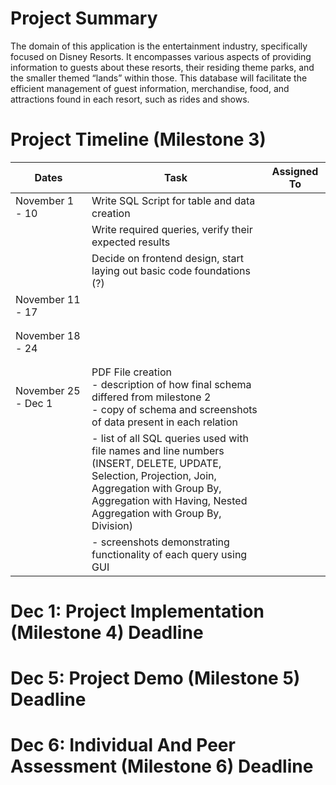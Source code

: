 # Project Summary
The domain of this application is the entertainment industry, specifically focused on Disney Resorts. It encompasses various aspects of providing information to guests about these resorts, their residing theme parks, and the smaller themed “lands” within
those. This database will facilitate the efficient management of guest information, merchandise, food, and attractions found in each resort, such as rides and shows.

# Project Timeline (Milestone 3)
| Dates               | Task                                                                                                                                                                                                                          | Assigned To |
|---------------------|-------------------------------------------------------------------------------------------------------------------------------------------------------------------------------------------------------------------------------|-------------|
| November 1 - 10     | Write SQL Script for table and data creation                                                                                                                                                                                  |             |
|                     | Write required queries, verify their expected results                                                                                                                                                                         |             |
|                     | Decide on frontend design, start laying out basic code foundations (?)                                                                                                                                                        |             |
| November 11 - 17    |                                                                                                                                                                                                                               |             |
|                     |                                                                                                                                                                                                                               |             |
|                     |                                                                                                                                                                                                                               |             |
| November 18 - 24    |                                                                                                                                                                                                                               |             |
|                     |                                                                                                                                                                                                                               |             |
|                     |                                                                                                                                                                                                                               |             |
| November 25 - Dec 1 | PDF File creation<br> - description of how final schema differed from milestone 2<br> - copy of schema and screenshots of data present in each relation                                                                       |             |
|                     |  - list of all SQL queries used with file names and line numbers <br>(INSERT, DELETE, UPDATE, Selection, Projection, Join, Aggregation with Group By,<br>Aggregation with Having, Nested Aggregation with Group By, Division) |             |
|                     |  - screenshots demonstrating functionality of each query using GUI                                                                                                                                                            |             |

# Dec 1: Project Implementation (Milestone 4) Deadline

# Dec 5: Project Demo (Milestone 5) Deadline

# Dec 6: Individual And Peer Assessment (Milestone 6) Deadline